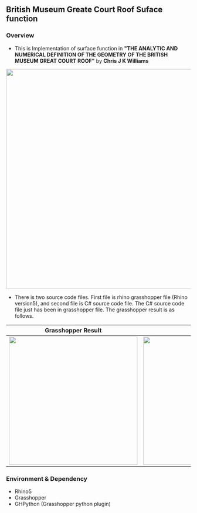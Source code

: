 ## British Museum Greate Court Roof Suface function

### Overview
- This is Implementation of surface function in **"THE ANALYTIC AND NUMERICAL DEFINITION OF THE GEOMETRY OF THE BRITISH MUSEUM GREAT COURT ROOF"** by **Chris J K Williams**

<img src="https://github.com/KIMGEONUNG/british_museum_great_court_roof/blob/master/git_material/paper.jpg?raw=true" width=600>

- There is two source code files. First file is rhino grasshopper file (Rhino version5),
and second file is C# source code file. The C# source code file just has been in grasshopper file. The grasshopper result is as follows.

|Grasshopper Result|Photo|
|---|---|
|<img src="https://github.com/KIMGEONUNG/british_museum_great_court_roof/blob/master/git_material/result_Image.jpg?raw=true" width=350> |<img src="https://github.com/KIMGEONUNG/british_museum_great_court_roof/blob/master/git_material/british_museum_great_court_roof.jpg?raw=true" width=350> |

### Environment & Dependency

- Rhino5
- Grasshopper
- GHPython (Grasshopper python plugin) 

